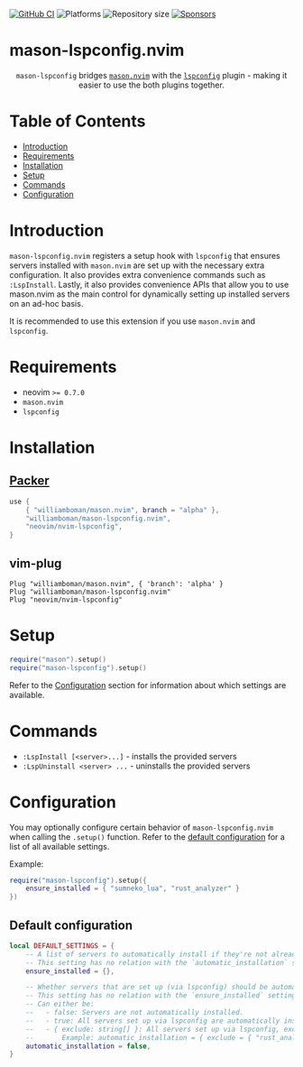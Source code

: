 [![GitHub CI](https://github.com/williamboman/mason-lspconfig.nvim/workflows/Tests/badge.svg)](https://github.com/williamboman/mason-lspconfig.nvim/actions?query=workflow%3ATests+branch%3Amain+event%3Apush)
![Platforms](https://img.shields.io/badge/platform-linux%20macOS%20windows-blue)
![Repository size](https://img.shields.io/github/repo-size/williamboman/mason-lspconfig.nvim)
[![Sponsors](https://img.shields.io/github/sponsors/williamboman?style=flat-square)](https://github.com/sponsors/williamboman)

# mason-lspconfig.nvim

<p align="center">
    <code>mason-lspconfig</code> bridges <a
    href="https://github.com/williamboman/mason.nvim"><code>mason.nvim</code></a> with the <a
    href="https://github.com/neovim/nvim-lspconfig"><code>lspconfig</code></a> plugin - making it easier to use the both
    plugins together.
</p>

# Table of Contents

-   [Introduction](#introduction)
-   [Requirements](#requirements)
-   [Installation](#installation)
-   [Setup](#setup)
-   [Commands](#commands)
-   [Configuration](#configuration)

# Introduction

`mason-lspconfig.nvim` registers a setup hook with `lspconfig` that ensures servers installed with `mason.nvim` are set
up with the necessary extra configuration. It also provides extra convenience commands such as `:LspInstall`. Lastly, it
also provides convenience APIs that allow you to use mason.nvim as the main control for dynamically setting up installed
servers on an ad-hoc basis.

It is recommended to use this extension if you use `mason.nvim` and `lspconfig`.

# Requirements

-   neovim `>= 0.7.0`
-   `mason.nvim`
-   `lspconfig`

# Installation

## [Packer](https://github.com/wbthomason/packer.nvim)

```lua
use {
    { "williamboman/mason.nvim", branch = "alpha" },
    "williamboman/mason-lspconfig.nvim",
    "neovim/nvim-lspconfig",
}
```

## vim-plug

```vim
Plug "williamboman/mason.nvim", { 'branch': 'alpha' }
Plug "williamboman/mason-lspconfig.nvim"
Plug "neovim/nvim-lspconfig"
```

# Setup

```lua
require("mason").setup()
require("mason-lspconfig").setup()
```

Refer to the [Configuration](#configuration) section for information about which settings are available.

# Commands

-   `:LspInstall [<server>...]` - installs the provided servers
-   `:LspUninstall <server> ...` - uninstalls the provided servers

# Configuration

You may optionally configure certain behavior of `mason-lspconfig.nvim` when calling the `.setup()` function. Refer to
the [default configuration](#default-configuration) for a list of all available settings.

Example:

```lua
require("mason-lspconfig").setup({
    ensure_installed = { "sumneko_lua", "rust_analyzer" }
})
```

## Default configuration

```lua
local DEFAULT_SETTINGS = {
    -- A list of servers to automatically install if they're not already installed. Example: { "rust_analyzer@nightly", "sumneko_lua" }
    -- This setting has no relation with the `automatic_installation` setting.
    ensure_installed = {},

    -- Whether servers that are set up (via lspconfig) should be automatically installed if they're not already installed.
    -- This setting has no relation with the `ensure_installed` setting.
    -- Can either be:
    --   - false: Servers are not automatically installed.
    --   - true: All servers set up via lspconfig are automatically installed.
    --   - { exclude: string[] }: All servers set up via lspconfig, except the ones provided in the list, are automatically installed.
    --       Example: automatic_installation = { exclude = { "rust_analyzer", "solargraph" } }
    automatic_installation = false,
}
```
